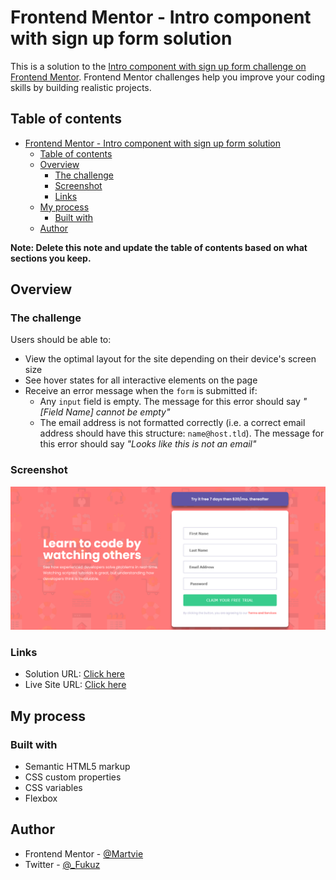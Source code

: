 # Frontend Mentor - Intro component with sign up form solution

This is a solution to the [Intro component with sign up form challenge on Frontend Mentor](https://www.frontendmentor.io/challenges/intro-component-with-signup-form-5cf91bd49edda32581d28fd1). Frontend Mentor challenges help you improve your coding skills by building realistic projects. 

## Table of contents

- [Frontend Mentor - Intro component with sign up form solution](#frontend-mentor---intro-component-with-sign-up-form-solution)
  - [Table of contents](#table-of-contents)
  - [Overview](#overview)
    - [The challenge](#the-challenge)
    - [Screenshot](#screenshot)
    - [Links](#links)
  - [My process](#my-process)
    - [Built with](#built-with)
  - [Author](#author)

**Note: Delete this note and update the table of contents based on what sections you keep.**

## Overview

### The challenge

Users should be able to:

- View the optimal layout for the site depending on their device's screen size
- See hover states for all interactive elements on the page
- Receive an error message when the `form` is submitted if:
  - Any `input` field is empty. The message for this error should say *"[Field Name] cannot be empty"*
  - The email address is not formatted correctly (i.e. a correct email address should have this structure: `name@host.tld`). The message for this error should say *"Looks like this is not an email"*

### Screenshot

![](./src//images/screenshot.png)


### Links

- Solution URL: [Click here](https://www.frontendmentor.io/solutions/responsive-layout-for-multidevice-screen-uib7HbPoFy)
- Live Site URL: [Click here](https://intro-component-with-signup-form-martvie.vercel.app/)

## My process

### Built with

- Semantic HTML5 markup
- CSS custom properties
- CSS variables
- Flexbox



## Author

- Frontend Mentor - [@Martvie](https://www.frontendmentor.io/profile/Martvie)
- Twitter - [@_Fukuz](https://twitter.com/_Fukuz)